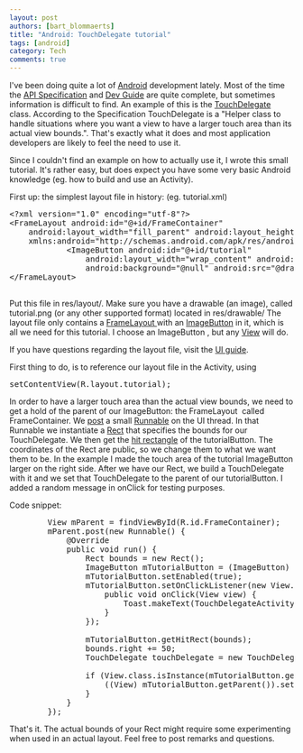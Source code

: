 ```yaml
---
layout: post
authors: [bart_blommaerts]
title: "Android: TouchDelegate tutorial"
tags: [android]
category: Tech
comments: true
---
```


I've been doing quite a lot of <a title="http://developer.android.com/index.html" href="http://developer.android.com/index.html" target="_blank">Android</a> development lately. Most of the time the <a title="http://developer.android.com/reference/packages.html" href="http://developer.android.com/reference/packages.html" target="_blank">API Specification</a> and <a title="http://developer.android.com/guide/index.html" href="http://developer.android.com/guide/index.html" target="_blank">Dev Guide</a> are quite complete, but sometimes information is difficult to find. An example of this is the <a title="http://developer.android.com/reference/android/view/TouchDelegate.html" href="http://developer.android.com/reference/android/view/TouchDelegate.html" target="_blank">TouchDelegate</a> class. According to the Specification TouchDelegate is a "Helper class to handle situations where you want a view to have a larger touch area than its actual view bounds.". That's exactly what it does and most application developers are likely to feel the need to use it.

Since I couldn't find an example on how to actually use it, I wrote this small tutorial. It's rather easy, but does expect you have some very basic Android knowledge (eg. how to build and use an Activity).

First up: the simplest layout file in history: (eg. tutorial.xml)

<pre>
&lt;?xml version=&quot;1.0&quot; encoding=&quot;utf-8&quot;?&gt;
&lt;FrameLayout android:id=&quot;@+id/FrameContainer&quot;
	android:layout_width=&quot;fill_parent&quot; android:layout_height=&quot;fill_parent&quot;
	xmlns:android=&quot;http://schemas.android.com/apk/res/android&quot;&gt;
			&lt;ImageButton android:id=&quot;@+id/tutorial&quot;
				android:layout_width=&quot;wrap_content&quot; android:layout_height=&quot;wrap_content&quot;
				android:background=&quot;@null&quot; android:src=&quot;@drawable/tutorial&quot; /&gt;
&lt;/FrameLayout&gt;

</pre>

Put this file in res/layout/. Make sure you have a drawable (an image), called tutorial.png (or any other supported format) located in res/drawable/
The layout file only contains a <a title="http://developer.android.com/reference/android/widget/FrameLayout.html" href="http://developer.android.com/reference/android/widget/FrameLayout.html" target="_blank">FrameLayout </a> with an <a title="http://developer.android.com/reference/android/widget/ImageButton.html" href="http://developer.android.com/reference/android/widget/ImageButton.html" target="_blank">ImageButton</a> in it, which is all we need for this tutorial. I choose an ImageButton , but any <a title="http://developer.android.com/reference/android/view/View.html" href="http://developer.android.com/reference/android/view/View.html" target="_blank">View</a> will do.

If you have questions regarding the layout file, visit the <a title="http://developer.android.com/guide/topics/ui/index.html" href="http://developer.android.com/guide/topics/ui/index.html" target="_blank">UI guide</a>.

First thing to do, is to reference our layout file in the Activity, using

<pre>setContentView(R.layout.tutorial);</pre>

In order to have a larger touch area than the actual view bounds, we need to get a hold of the parent of our ImageButton: the FrameLayout  called FrameContainer. We <a title="http://developer.android.com/reference/android/view/View.html#post%28java.lang.Runnable%29" href="http://developer.android.com/reference/android/view/View.html#post%28java.lang.Runnable%29" target="_blank">post</a> a small <a title="http://developer.android.com/reference/java/lang/Runnable.html" href="http://developer.android.com/reference/java/lang/Runnable.html" target="_blank">Runnable</a> on the UI thread. In that Runnable we instantiate a <a title="http://developer.android.com/reference/android/graphics/Rect.html" href="http://developer.android.com/reference/android/graphics/Rect.html" target="_blank">Rect</a> that specifies the bounds for our TouchDelegate. We then get the <a title="http://developer.android.com/reference/android/view/View.html#getHitRect%28android.graphics.Rect%29" href="http://developer.android.com/reference/android/view/View.html#getHitRect%28android.graphics.Rect%29" target="_blank">hit rectangle</a> of the tutorialButton. The coordinates of the Rect are public, so we change them to what we want them to be. In the example I made the touch area of the tutorial ImageButton larger on the right side. After we have our Rect, we build a TouchDelegate with it and we set that TouchDelegate to the parent of our tutorialButton. I added a random message in onClick for testing purposes.

Code snippet:

<pre>
		View mParent = findViewById(R.id.FrameContainer);
		mParent.post(new Runnable() {
			@Override
			public void run() {
				Rect bounds = new Rect();
				ImageButton mTutorialButton = (ImageButton) findViewById(R.id.tutorial);
				mTutorialButton.setEnabled(true);
				mTutorialButton.setOnClickListener(new View.OnClickListener() {
					public void onClick(View view) {
						Toast.makeText(TouchDelegateActivity.this, &quot;Test TouchDelegate&quot;, Toast.LENGTH_SHORT).show();
					}
				});

				mTutorialButton.getHitRect(bounds);
				bounds.right += 50;
				TouchDelegate touchDelegate = new TouchDelegate(bounds, mTutorialButton);

				if (View.class.isInstance(mTutorialButton.getParent())) {
					((View) mTutorialButton.getParent()).setTouchDelegate(touchDelegate);
				}
			}
		});
</pre>

That's it. The actual bounds of your Rect might require some experimenting when used in an actual layout. Feel free to post remarks and questions.
